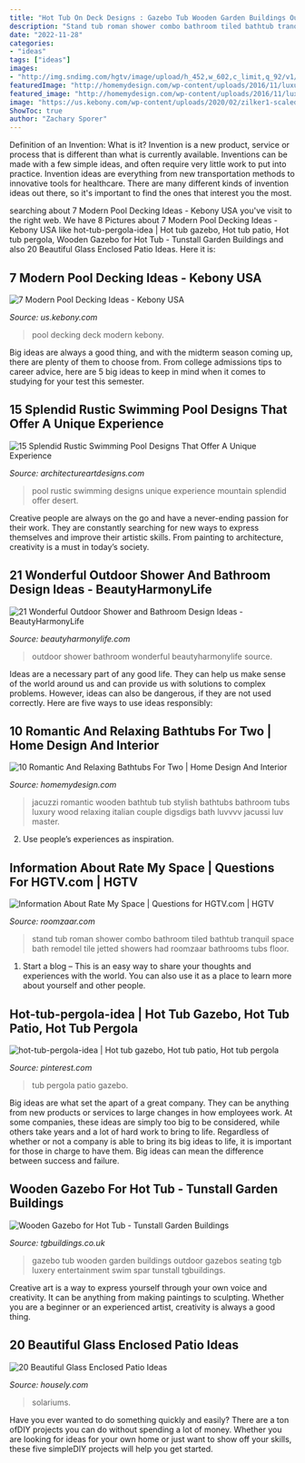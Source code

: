 ```yaml
---
title: "Hot Tub On Deck Designs : Gazebo Tub Wooden Garden Buildings Outdoor Gazebos Seating Tgb Luxery Entertainment Swim Spar Tunstall Tgbuildings"
description: "Stand tub roman shower combo bathroom tiled bathtub tranquil space bath remodel tile jetted showers had roomzaar bathrooms tubs floor"
date: "2022-11-28"
categories:
- "ideas"
tags: ["ideas"]
images:
- "http://img.sndimg.com/hgtv/image/upload/h_452,w_602,c_limit,q_92/v1/pickle_media1/media/HGTV/090720/Photo_Video_137477134_orig.jpg"
featuredImage: "http://homemydesign.com/wp-content/uploads/2016/11/luxury-italian-tubs-for-two.jpg"
featured_image: "http://homemydesign.com/wp-content/uploads/2016/11/luxury-italian-tubs-for-two.jpg"
image: "https://us.kebony.com/wp-content/uploads/2020/02/zilker1-scaled.jpg"
ShowToc: true
author: "Zachary Sporer"
---
```



Definition of an Invention: What is it?
Invention is a new product, service or process that is different than what is currently available. Inventions can be made with a few simple ideas, and often require very little work to put into practice. Invention ideas are everything from new transportation methods to innovative tools for healthcare. There are many different kinds of invention ideas out there, so it's important to find the ones that interest you the most.

	

		
searching about 7 Modern Pool Decking Ideas - Kebony USA you've visit to the right web. We have 8 Pictures about 7 Modern Pool Decking Ideas - Kebony USA like hot-tub-pergola-idea | Hot tub gazebo, Hot tub patio, Hot tub pergola, Wooden Gazebo for Hot Tub - Tunstall Garden Buildings and also 20 Beautiful Glass Enclosed Patio Ideas. Here it is:
		
    
## 7 Modern Pool Decking Ideas - Kebony USA

<img loading=lazy src="https://us.kebony.com/wp-content/uploads/2020/02/zilker1-scaled.jpg" onerror="this.onerror=null;this.src='https://tse1.mm.bing.net/th?id=OIP.PfB-a3r9ja7EZ9_JPl-BZgHaEK&amp;pid=15.1';" alt="7 Modern Pool Decking Ideas - Kebony USA">

_Source: us.kebony.com_

>pool decking deck modern kebony. 

	

Big ideas are always a good thing, and with the midterm season coming up, there are plenty of them to choose from. From college admissions tips to career advice, here are 5 big ideas to keep in mind when it comes to studying for your test this semester.

    
## 15 Splendid Rustic Swimming Pool Designs That Offer A Unique Experience

<img loading=lazy src="https://www.architectureartdesigns.com/wp-content/uploads/2015/02/15-Splendid-Rustic-Swimming-Pool-Designs-That-Offer-A-Unique-Experience-3-630x436.jpg" onerror="this.onerror=null;this.src='https://tse2.mm.bing.net/th?id=OIP.QWMMuOOP4oR3qe8fDWWeWAHaFI&amp;pid=15.1';" alt="15 Splendid Rustic Swimming Pool Designs That Offer A Unique Experience">

_Source: architectureartdesigns.com_

>pool rustic swimming designs unique experience mountain splendid offer desert. 

	

Creative people are always on the go and have a never-ending passion for their work. They are constantly searching for new ways to express themselves and improve their artistic skills. From painting to architecture, creativity is a must in today’s society.

    
## 21 Wonderful Outdoor Shower And Bathroom Design Ideas - BeautyHarmonyLife

<img loading=lazy src="https://beautyharmonylife.com/wp-content/uploads/2013/10/303308_10150746246544603_613959602_11546830_246774238_n.jpg" onerror="this.onerror=null;this.src='https://tse2.mm.bing.net/th?id=OIP.Buz4JiDx_MFKXKyhPDbb5gHaJZ&amp;pid=15.1';" alt="21 Wonderful Outdoor Shower and Bathroom Design Ideas - BeautyHarmonyLife">

_Source: beautyharmonylife.com_

>outdoor shower bathroom wonderful beautyharmonylife source. 

	

Ideas are a necessary part of any good life. They can help us make sense of the world around us and can provide us with solutions to complex problems. However, ideas can also be dangerous, if they are not used correctly. Here are five ways to use ideas responsibly: 

    
## 10 Romantic And Relaxing Bathtubs For Two | Home Design And Interior

<img loading=lazy src="http://homemydesign.com/wp-content/uploads/2016/11/luxury-italian-tubs-for-two.jpg" onerror="this.onerror=null;this.src='https://tse2.mm.bing.net/th?id=OIP.HCa-Sr7H8TP5WEp_9DJTXgHaLm&amp;pid=15.1';" alt="10 Romantic And Relaxing Bathtubs For Two | Home Design And Interior">

_Source: homemydesign.com_

>jacuzzi romantic wooden bathtub tub stylish bathtubs bathroom tubs luxury wood relaxing italian couple digsdigs bath luvvvv jacussi luv master. 

	

2. Use people’s experiences as inspiration.

    
## Information About Rate My Space | Questions For HGTV.com | HGTV

<img loading=lazy src="http://img.sndimg.com/hgtv/image/upload/h_452,w_602,c_limit,q_92/v1/pickle_media1/media/HGTV/090720/Photo_Video_137477134_orig.jpg" onerror="this.onerror=null;this.src='https://tse2.mm.bing.net/th?id=OIP.J5siPXshxFaALCTt_aiTgwHaLD&amp;pid=15.1';" alt="Information About Rate My Space | Questions for HGTV.com | HGTV">

_Source: roomzaar.com_

>stand tub roman shower combo bathroom tiled bathtub tranquil space bath remodel tile jetted showers had roomzaar bathrooms tubs floor. 

	

1. Start a blog – This is an easy way to share your thoughts and experiences with the world. You can also use it as a place to learn more about yourself and other people.

    
## Hot-tub-pergola-idea | Hot Tub Gazebo, Hot Tub Patio, Hot Tub Pergola

<img loading=lazy src="https://i.pinimg.com/736x/73/5a/c4/735ac4c89301ca30acf7de5c1b9924f5--hot-tub-pergola-hot-tub-decks.jpg" onerror="this.onerror=null;this.src='https://tse4.mm.bing.net/th?id=OIP.VnZt0HoJzuk8wF5oWZ_wBwHaFu&amp;pid=15.1';" alt="hot-tub-pergola-idea | Hot tub gazebo, Hot tub patio, Hot tub pergola">

_Source: pinterest.com_

>tub pergola patio gazebo. 

	

Big ideas are what set the apart of a great company. They can be anything from new products or services to large changes in how employees work. At some companies, these ideas are simply too big to be considered, while others take years and a lot of hard work to bring to life. Regardless of whether or not a company is able to bring its big ideas to life, it is important for those in charge to have them. Big ideas can mean the difference between success and failure.

    
## Wooden Gazebo For Hot Tub - Tunstall Garden Buildings

<img loading=lazy src="https://tgbuildings.co.uk/wp-content/uploads/2018/04/tunstall-garden-buildings-gazebo-8.jpg" onerror="this.onerror=null;this.src='https://tse3.mm.bing.net/th?id=OIP.SIb9RKG0pZ6Zrm3v0OgjYgHaFj&amp;pid=15.1';" alt="Wooden Gazebo for Hot Tub - Tunstall Garden Buildings">

_Source: tgbuildings.co.uk_

>gazebo tub wooden garden buildings outdoor gazebos seating tgb luxery entertainment swim spar tunstall tgbuildings. 

	

Creative art is a way to express yourself through your own voice and creativity. It can be anything from making paintings to sculpting. Whether you are a beginner or an experienced artist, creativity is always a good thing.

    
## 20 Beautiful Glass Enclosed Patio Ideas

<img loading=lazy src="https://housely.com/wp-content/uploads/2016/02/solariums.jpg" onerror="this.onerror=null;this.src='https://tse4.mm.bing.net/th?id=OIP.qrD8abGaPCGJy4REnLNTUgHaEI&amp;pid=15.1';" alt="20 Beautiful Glass Enclosed Patio Ideas">

_Source: housely.com_

>solariums. 

	

Have you ever wanted to do something quickly and easily? There are a ton ofDIY projects you can do without spending a lot of money. Whether you are looking for ideas for your own home or just want to show off your skills, these five simpleDIY projects will help you get started.

